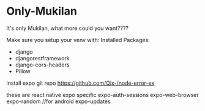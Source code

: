 # Only-Mukilan
It's only Mukilan, what more could you want????

Make sure you setup your venv with:
Installed Packages:
- django
- djangorestframework
- django-cors-headers
- Pillow

install expo git repo
https://github.com/Qix-/node-error-ex 

these are react native expo specific 
expo-auth-sessions
expo-web-browser
expo-random
//for android
expo-updates

